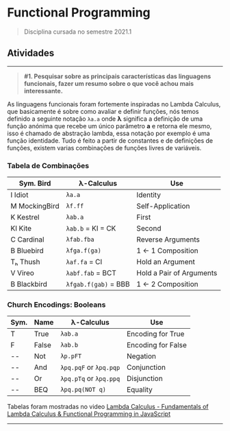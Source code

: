 # Functional Programming

> Disciplina cursada no semestre 2021.1

## Atividades

---

> **#1. Pesquisar sobre as principais características das linguagens funcionais, fazer um resumo sobre o que você achou mais interessante.**

As linguagens funcionais foram fortemente inspiradas no Lambda Calculus, que basicamente é sobre como avaliar e definir funções, nós temos definido a seguinte notação ``` λa.a ``` onde **λ** significa a definição de uma função anónima que recebe um único parâmetro **a** e retorna ele mesmo, isso é chamado de abstração lambda, essa notação por exemplo é uma função identidade. Tudo é feito a partir de constantes e de definições de funções, existem varias combinações de funções livres de variáveis.

### **Tabela de Combinações**

Sym. Bird | λ-Calculus | Use
----------|------------|----
I Idiot   | ```λa.a``` | Identity
M MockingBird | ```λf.ff``` | Self-Application
K Kestrel | ```λab.a``` | First
KI Kite | ```λab.b``` = KI = CK | Second
C Cardinal | ```λfab.fba``` | Reverse Arguments
B Bluebird | ```λfga.f(ga)``` | 1 ← 1 Composition
Tₕ Thush | ```λaf.fa``` = CI | Hold an Argument
V Vireo | ```λabf.fab``` = BCT | Hold a Pair of Arguments
B Blackbird | ```λfgab.f(gab)``` = BBB | 1 ← 2 Composition

### **Church Encodings: Booleans**

Sym. | Name | λ-Calculus | Use
-----|------|------------|----
  T  | True | ```λab.a```| Encoding for True
  F  | False| ```λab.b```| Encoding for False
  -- | Not  | ```λp.pFT```| Negation
  -- | And  | ```λpq.pqF``` or ```λpq.pqp```| Conjunction
  -- | Or   | ```λpq.pTq``` or ```λpq.ppq```| Disjunction
  -- | BEQ  | ```λpq.pq(NOT q)```| Equality

Tabelas foram mostradas no video [Lambda Calculus - Fundamentals of Lambda Calculus & Functional Programming in JavaScript](https://www.youtube.com/watch?v=NWkinJJtfQg)

---
